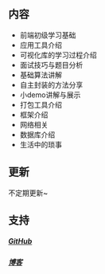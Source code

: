 ## 内容
- 前端初级学习基础
- 应用工具介绍
- 可视化库的学习过程介绍
- 面试技巧与题目分析
- 基础算法讲解
- 自主封装的方法分享
- 小demo讲解与展示
- 打包工具介绍
- 框架介绍
- 网络相关
- 数据库介绍
- 生活中的琐事

## 更新
不定期更新~

## 支持
##### [GitHub](https://github.com/TianQianTQ)

##### [博客](https://blog.csdn.net/t_tq_bnsg_bs_ll)